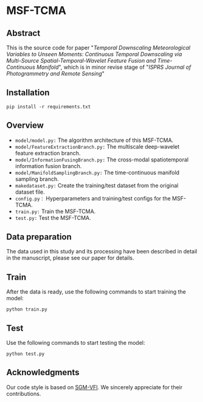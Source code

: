 # MSF-TCMA

## Abstract

This is the source code for paper "_Temporal Downscaling Meteorological Variables to Unseen Moments: Continuous Temporal Downscaling via Multi-Source Spatial-Temporal-Wavelet Feature Fusion and Time-Continuous Manifold_", which is in minor revise stage of "_ISPRS Journal of Photogrammetry and Remote Sensing_"

## Installation

```
pip install -r requirements.txt
```

## Overview

- `model/model.py:` The algorithm architecture of this MSF-TCMA.
- `model/FeatureExtractionBranch.py:` The multiscale deep-wavelet feature extraction branch.
- `model/InformationFusingBranch.py:` The cross-modal spatiotemporal information fusion branch.
- `model/ManifoldSamplingBranch.py:` The time-continuous manifold sampling branch.
- `makedataset.py:` Create the training/test dataset from the original dataset file.
- `config.py：`  Hyperparameters and training/test configs for the MSF-TCMA.
- `train.py:` Train the MSF-TCMA.
- `test.py:` Test the MSF-TCMA.

## Data preparation

The data used in this study and its processing have been described in detail in the manuscript, please see our paper for details.

## Train

After the data is ready, use the following commands to start training the model:
```
python train.py
```

## Test
Use the following commands to start testing the model:
```
python test.py
```

## Acknowledgments

Our code style is based on [SGM-VFI]([https://github.com/chengtan9907/OpenSTL](https://github.com/MCG-NJU/SGM-VFI)). We sincerely appreciate for their contributions.

